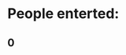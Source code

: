 <html>
   <head>
     <link rel="stylesheet" href="Passanger.html">
    </head>
   <body>
                                  <h1>People enterted:</h1>
                                  <h2 id="count=el">0</h2>
                                                   <script src="index.js"> </script>
                                                   </body>
                                                   </html>
                                                 
